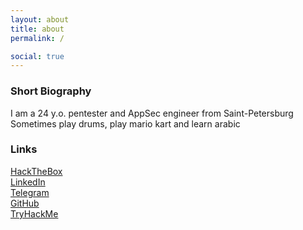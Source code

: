 ```yaml
---
layout: about
title: about
permalink: /

social: true 
---
```


### Short Biography
I am a 24 y.o. pentester and AppSec engineer from Saint-Petersburg \
Sometimes play drums, play mario kart and learn arabic 

### Links
[HackTheBox](https://app.hackthebox.com/users/647622)\
[LinkedIn](https://www.linkedin.com/in/yuriy-palikshanov-084271248/)\
[Telegram](https://t.me/palikshan)\
[GitHub](https://github.com/MikeDakotaStayTrue)\
[TryHackMe](https://tryhackme.com/p/mikedakota)